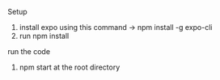 Setup
1) install expo using this command -> npm install -g expo-cli
2) run npm install

run the code
1) npm start at the root directory

